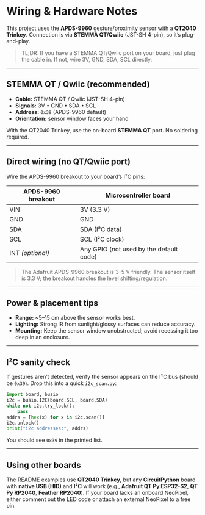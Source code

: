# Wiring & Hardware Notes

This project uses the **APDS-9960** gesture/proximity sensor with a **QT2040 Trinkey**. Connection is via **STEMMA QT/Qwiic** (JST-SH 4-pin), so it’s plug-and-play.

> TL;DR: If you have a STEMMA QT/Qwiic port on your board, just plug the cable in. If not, wire 3V, GND, SDA, SCL directly.

---

## STEMMA QT / Qwiic (recommended)

- **Cable:** STEMMA QT / Qwiic (JST-SH 4-pin)
- **Signals:** 3V • GND • SDA • SCL
- **Address:** `0x39` (APDS-9960 default)
- **Orientation:** sensor window faces your hand

With the QT2040 Trinkey, use the on-board **STEMMA QT** port. No soldering required.

---

## Direct wiring (no QT/Qwiic port)

Wire the APDS-9960 breakout to your board’s I²C pins:

| APDS-9960 breakout | Microcontroller board |
|---|---|
| VIN | 3V (3.3 V) |
| GND | GND |
| SDA | SDA (I²C data) |
| SCL | SCL (I²C clock) |
| INT *(optional)* | Any GPIO (not used by the default code) |

> The Adafruit APDS-9960 breakout is 3–5 V friendly. The sensor itself is 3.3 V; the breakout handles the level shifting/regulation.

---

## Power & placement tips

- **Range:** ~5–15 cm above the sensor works best.
- **Lighting:** Strong IR from sunlight/glossy surfaces can reduce accuracy.
- **Mounting:** Keep the sensor window unobstructed; avoid recessing it too deep in an enclosure.

---

## I²C sanity check

If gestures aren’t detected, verify the sensor appears on the I²C bus (should be `0x39`). Drop this into a quick `i2c_scan.py`:

```python
import board, busio
i2c = busio.I2C(board.SCL, board.SDA)
while not i2c.try_lock():
    pass
addrs = [hex(x) for x in i2c.scan()]
i2c.unlock()
print("i2c addresses:", addrs)
```

You should see `0x39` in the printed list.

---

## Using other boards

The README examples use **QT2040 Trinkey**, but any **CircuitPython** board with **native USB (HID)** and **I²C** will work (e.g., **Adafruit QT Py ESP32-S2**, **QT Py RP2040**, **Feather RP2040**). If your board lacks an onboard NeoPixel, either comment out the LED code or attach an external NeoPixel to a free pin.

